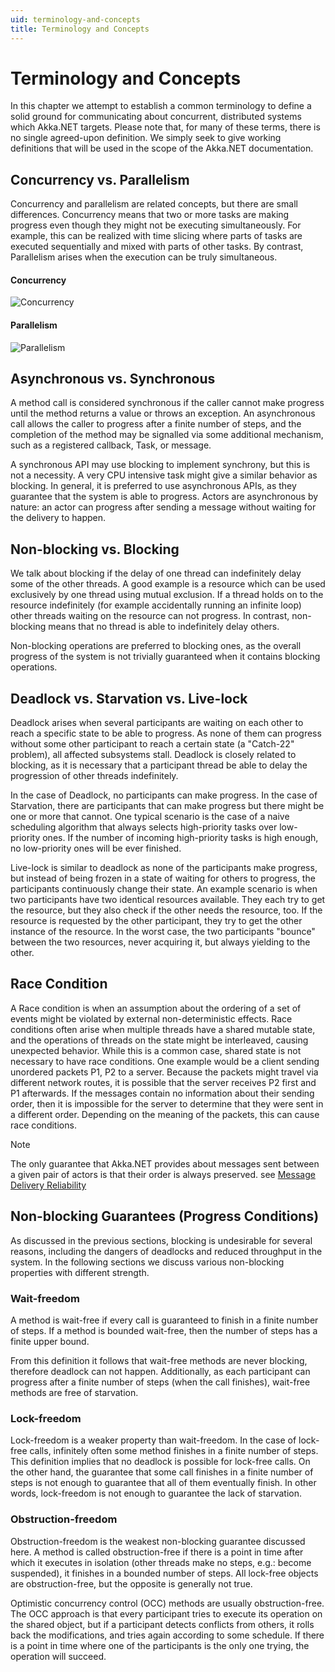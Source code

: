 ```yaml
---
uid: terminology-and-concepts
title: Terminology and Concepts
---
```


# Terminology and Concepts

In this chapter we attempt to establish a common terminology to define a solid ground for communicating about concurrent, distributed systems which Akka.NET targets. Please note that, for many of these terms, there is no single agreed-upon definition. We simply seek to give working definitions that will be used in the scope of the Akka.NET documentation.

## Concurrency vs. Parallelism

Concurrency and parallelism are related concepts, but there are small differences. Concurrency means that two or more tasks are making progress even though they might not be executing simultaneously. For example, this can be realized with time slicing where parts of tasks are executed sequentially and mixed with parts of other tasks. By contrast, Parallelism arises when the execution can be truly simultaneous.

#### Concurrency

![Concurrency](/images/concurrency.png)

#### Parallelism

![Parallelism](/images/parallelism.png)

## Asynchronous vs. Synchronous

A method call is considered synchronous if the caller cannot make progress until the method returns a value or throws an exception. An asynchronous call allows the caller to progress after a finite number of steps, and the completion of the method may be signalled via some additional mechanism, such as a registered callback, Task, or message.

A synchronous API may use blocking to implement synchrony, but this is not a necessity. A very CPU intensive task might give a similar behavior as blocking. In general, it is preferred to use asynchronous APIs, as they guarantee that the system is able to progress. Actors are asynchronous by nature: an actor can progress after sending a message without waiting for the delivery to happen.

## Non-blocking vs. Blocking

We talk about blocking if the delay of one thread can indefinitely delay some of the other threads. A good example is a resource which can be used exclusively by one thread using mutual exclusion. If a thread holds on to the resource indefinitely (for example accidentally running an infinite loop) other threads waiting on the resource can not progress. In contrast, non-blocking means that no thread is able to indefinitely delay others.

Non-blocking operations are preferred to blocking ones, as the overall progress of the system is not trivially guaranteed when it contains blocking operations.

## Deadlock vs. Starvation vs. Live-lock

Deadlock arises when several participants are waiting on each other to reach a specific state to be able to progress. As none of them can progress without some other participant to reach a certain state (a "Catch-22" problem), all affected subsystems stall. Deadlock is closely related to blocking, as it is necessary that a participant thread be able to delay the progression of other threads indefinitely.

In the case of Deadlock, no participants can make progress. In the case of Starvation, there are participants that can make progress but there might be one or more that cannot. One typical scenario is the case of a naive scheduling algorithm that always selects high-priority tasks over low-priority ones. If the number of incoming high-priority tasks is high enough, no low-priority ones will be ever finished.

Live-lock is similar to deadlock as none of the participants make progress, but instead of being frozen in a state of waiting for others to progress, the participants continuously change their state. An example scenario is when two participants have two identical resources available. They each try to get the resource, but they also check if the other needs the resource, too. If the resource is requested by the other participant, they try to get the other instance of the resource. In the worst case, the two participants "bounce" between the two resources, never acquiring it, but always yielding to the other.

## Race Condition

A Race condition is when an assumption about the ordering of a set of events might be violated by external non-deterministic effects. Race conditions often arise when multiple threads have a shared mutable state, and the operations of threads on the state might be interleaved, causing unexpected behavior. While this is a common case, shared state is not necessary to have race conditions. One example would be a client sending unordered packets P1, P2 to a server. Because the packets might travel via different network routes, it is possible that the server receives P2 first and P1 afterwards. If the messages contain no information about their sending order, then it is impossible for the server to determine that they were sent in a different order. Depending on the meaning of the packets, this can cause race conditions.

> [!NOTE]
> The only guarantee that Akka.NET provides about messages sent between a given pair of actors is that their order is always preserved. see [Message Delivery Reliability](xref:message-delivery-reliability)

## Non-blocking Guarantees (Progress Conditions)

As discussed in the previous sections, blocking is undesirable for several reasons, including the dangers of deadlocks and reduced throughput in the system. In the following sections we discuss various non-blocking properties with different strength.

### Wait-freedom

A method is wait-free if every call is guaranteed to finish in a finite number of steps. If a method is bounded wait-free, then the number of steps has a finite upper bound.

From this definition it follows that wait-free methods are never blocking, therefore deadlock can not happen. Additionally, as each participant can progress after a finite number of steps (when the call finishes), wait-free methods are free of starvation.

### Lock-freedom

Lock-freedom is a weaker property than wait-freedom. In the case of lock-free calls, infinitely often some method finishes in a finite number of steps. This definition implies that no deadlock is possible for lock-free calls. On the other hand, the guarantee that some call finishes in a finite number of steps is not enough to guarantee that all of them eventually finish. In other words, lock-freedom is not enough to guarantee the lack of starvation.

### Obstruction-freedom

Obstruction-freedom is the weakest non-blocking guarantee discussed here. A method is called obstruction-free if there is a point in time after which it executes in isolation (other threads make no steps, e.g.: become suspended), it finishes in a bounded number of steps. All lock-free objects are obstruction-free, but the opposite is generally not true.

Optimistic concurrency control (OCC) methods are usually obstruction-free. The OCC approach is that every participant tries to execute its operation on the shared object, but if a participant detects conflicts from others, it rolls back the modifications, and tries again according to some schedule. If there is a point in time where one of the participants is the only one trying, the operation will succeed.
